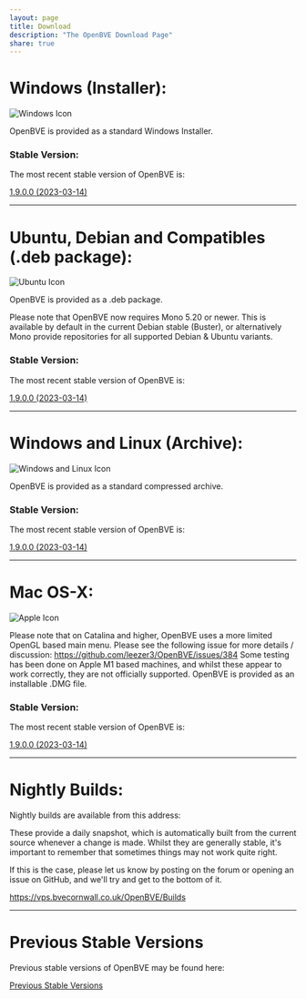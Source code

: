 ```yaml
---
layout: page
title: Download
description: "The OpenBVE Download Page"
share: true
---
```


# Windows (Installer):

<img src="/images/windows.png" alt="Windows Icon">

OpenBVE is provided as a standard Windows Installer.

### Stable Version:

The most recent stable version of OpenBVE is:

<a href="https://github.com/leezer3/OpenBVE/releases/download/1.9.0.0/OpenBVE-1.9.0.0-setup.exe" class="btn btn-info">1.9.0.0 (2023-03-14)</a>

---

# Ubuntu, Debian and Compatibles (.deb package):
<img src="/images/ubuntu.png" alt="Ubuntu Icon">

OpenBVE is provided as a .deb package.

Please note that OpenBVE now requires Mono 5.20 or newer. 
This is available by default in the current Debian stable (Buster), or alternatively Mono provide repositories for all supported Debian & Ubuntu variants.

### Stable Version:

The most recent stable version of OpenBVE is:

<a href="https://github.com/leezer3/OpenBVE/releases/download/1.9.0.0/OpenBVE-1.9.0.0.deb" class="btn btn-info">1.9.0.0 (2023-03-14)</a>

---

# Windows and Linux (Archive):
<img src="/images/windows-linux.png" alt="Windows and Linux Icon">

OpenBVE is provided as a standard compressed archive.

### Stable Version:

The most recent stable version of OpenBVE is:

<a href="https://github.com/leezer3/OpenBVE/releases/download/1.9.0.0/OpenBVE-1.9.0.0.zip" class="btn btn-info">1.9.0.0 (2023-03-14)</a>

---

# Mac OS-X:

<img src="/images/apple.png" alt="Apple Icon">

Please note that on Catalina and higher, OpenBVE uses a more limited OpenGL based main menu. Please see the following issue for more details / discussion: <https://github.com/leezer3/OpenBVE/issues/384>
Some testing has been done on Apple M1 based machines, and whilst these appear to work correctly, they are not officially supported.
OpenBVE is provided as an installable .DMG file.

### Stable Version:

The most recent stable version of OpenBVE is:

<a href="https://github.com/leezer3/OpenBVE/releases/download/1.9.0.0/OpenBVE-1.9.0.0.dmg" class="btn btn-info">1.9.0.0 (2023-03-14)</a>


---

# Nightly Builds:

Nightly builds are available from this address:

These provide a daily snapshot, which is automatically built from the current source whenever a change is made.
Whilst they are generally stable, it's important to remember that sometimes things may not work quite right. 

If this is the case, please let us know by posting on the forum or opening an issue on GitHub, and we'll try and get to the bottom of it.

<https://vps.bvecornwall.co.uk/OpenBVE/Builds>

---

# Previous Stable Versions

Previous stable versions of OpenBVE may be found here:

<a href="https://vps.bvecornwall.co.uk/OpenBVE/Stable/" class="btn btn-info">Previous Stable Versions</a>
